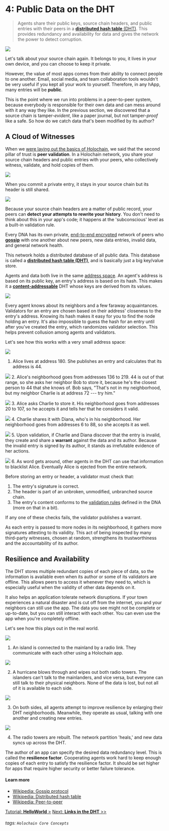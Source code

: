 # 4: Public Data on the DHT

> Agents share their public keys, source chain headers, and public entries with their peers in a [**distributed hash table** (DHT)](https://en.wikipedia.org/wiki/Distributed_hash_table). This provides redundancy and availability for data and gives the network the power to detect corruption.

![](https://i.imgur.com/l19cWOw.png)

Let's talk about your source chain again. It belongs to you, it lives in your own device, and you can choose to keep it private.

However, the value of most apps comes from their ability to connect people to one another. Email, social media, and team collaboration tools wouldn't be very useful if you kept all your work to yourself. Therefore, in any hApp, many entries will be **public**.

This is the point where we run into problems in a peer-to-peer system, because everybody is responsible for their own data and can mess around with it any way they like. In the previous section, we discovered that a source chain is tamper-_evident_, like a paper journal, but not tamper-_proof_ like a safe. So how do we catch data that's been modified by its author?

## A Cloud of Witnesses

When we [were laying out the basics of Holochain](../1_the_basics), we said that the second pillar of trust is **peer validation**. In a Holochain network, you share your source chain headers and public entries with your peers, who collectively witness, validate, and hold copies of them.

![](https://i.imgur.com/RmvhwpY.png)

When you commit a private entry, it stays in your source chain but its header is still shared.

![](https://i.imgur.com/uWyEeby.png)

Because your source chain headers are a matter of public record, your peers can **detect your attempts to rewrite your history**. You don't need to think about this in your app's code; it happens at the 'subconscious' level as a built-in validation rule.

Every DNA has its own private, [end-to-end encrypted](https://en.wikipedia.org/wiki/End-to-end_encryption) network of peers who [**gossip**](https://en.wikipedia.org/wiki/Gossip_protocol) with one another about new peers, new data entries, invalid data, and general network health.

This network holds a distributed database of all public data. This database is called a [**distributed hash table (DHT)**](https://en.wikipedia.org/wiki/Distributed_hash_table), and is basically just a big key/value store.

Agents and data both live in the same [address space](https://en.wikipedia.org/wiki/Address_space). An agent's address is based on its public key, an entry's address is based on its hash. This makes it a [**content-addressable**](https://en.wikipedia.org/wiki/Content-addressable_storage) DHT whose keys are derived from its values.

![](https://i.imgur.com/9k0BBjg.png)

Every agent knows about its neighbors and a few faraway acquaintances. Validators for an entry are chosen based on their address' closeness to the entry's address. Knowing its hash makes it easy for you to find the node holding an entry. It's also impossible to guess the hash for an entry until after you've created the entry, which randomizes validator selection. This helps prevent collusion among agents and validators.

Let's see how this works with a very small address space:

![](https://i.imgur.com/HwjYS8T.png)
1. Alice lives at address 180. She publishes an entry and calculates that its address is 44.

![](https://i.imgur.com/WoKOxoQ.png)
2. Alice's neighborhood goes from addresses 136 to 219. 44 is out of that range, so she asks her neighbor Bob to store it, because he's the closest person to 44 that she knows of. Bob says, "That's not in my neighborhood, but my neighbor Charlie is at address 72 --- try him."

![](https://i.imgur.com/uSzqqVZ.png)
3. Alice asks Charlie to store it. His neighborhood goes from addresses 20 to 107, so he accepts it and tells her that he considers it valid.

![](https://i.imgur.com/2wDWVZT.png)
4. Charlie shares it with Diana, who's in his neighborhood. Her neighborhood goes from addresses 6 to 88, so she accepts it as well.

![](https://i.imgur.com/vNBnN4F.png)
5. Upon validation, if Charlie and Diana discover that the entry is invalid, they create and share a **warrant** against the data and its author. Because the invalid entry is signed by its author, it stands as irrefutable evidence of her actions.

![](https://i.imgur.com/jPe1im8.png)
6. As word gets around, other agents in the DHT can use that information to blacklist Alice. Eventually Alice is ejected from the entire network.

Before storing an entry or header, a validator must check that:

1. The entry's signature is correct.
2. The header is part of an unbroken, unmodified, unbranched source chain.
3. The entry's content conforms to the [validation rules](../7_validating_data) defined in the DNA (more on that in a bit).

If any one of these checks fails, the validator publishes a warrant.

As each entry is passed to more nodes in its neighborhood, it gathers more signatures attesting to its validity. This act of being inspected by many third-party witnesses, chosen at random, strengthens its trustworthiness and the accountability of its author.

## Resilience and Availability

The DHT stores multiple redundant copies of each piece of data, so the information is available even when its author or some of its validators are offline. This allows peers to access it whenever they need to, which is especially useful when the validity of other data depends on it.

It also helps an application tolerate network disruptions. If your town experiences a natural disaster and is cut off from the internet, you and your neighbors can still use the app. The data you see might not be complete or up-to-date, but you can still interact with each other. You can even use the app when you're completely offline.

Let's see how this plays out in the real world.

![](https://i.imgur.com/vQ6pstS.png)

1. An island is connected to the mainland by a radio link. They communicate with each other using a Holochain app.

![](https://i.imgur.com/bmhXe37.png)

2. A hurricane blows through and wipes out both radio towers. The islanders can't talk to the mainlanders, and vice versa, but everyone can still talk to their physical neighbors. None of the data is lost, but not all of it is available to each side.

![](https://i.imgur.com/GSi7RQw.png)

3. On both sides, all agents attempt to improve resilience by enlarging their DHT neighborhoods. Meanwhile, they operate as usual, talking with one another and creating new entries.

![](https://i.imgur.com/ieWZhja.png)

4. The radio towers are rebuilt. The network partition 'heals,' and new data syncs up across the DHT.

The author of an app can specify the desired data redundancy level. This is called the **resilience factor**. Cooperating agents work hard to keep enough copies of each entry to satisfy the resilience factor. It should be set higher for apps that require higher security or better failure tolerance.

#### Learn more

* [Wikipedia: Gossip protocol](https://en.wikipedia.org/wiki/Gossip_protocol)
* [Wikipedia: Distributed hash table](https://en.wikipedia.org/wiki/Distributed_hash_table)
* [Wikipedia: Peer-to-peer](https://en.wikipedia.org/wiki/Peer-to-peer)

[Tutorial: **HelloWorld** >](../../tutorials/coreconcepts/hello_world)
[Next: **Links in the DHT** >>](../5_linking_data_together)

###### tags: `Holochain Core Concepts`
